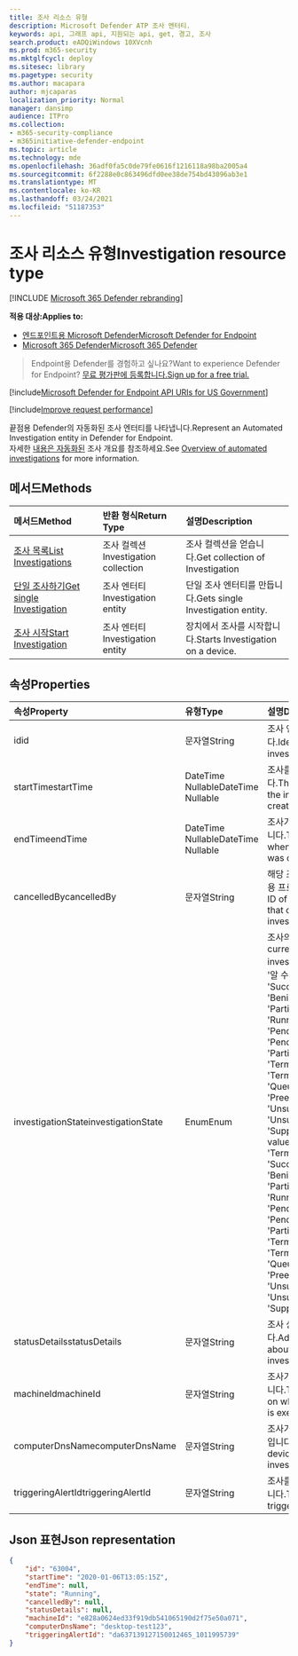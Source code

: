 ```yaml
---
title: 조사 리소스 유형
description: Microsoft Defender ATP 조사 엔터티.
keywords: api, 그래프 api, 지원되는 api, get, 경고, 조사
search.product: eADQiWindows 10XVcnh
ms.prod: m365-security
ms.mktglfcycl: deploy
ms.sitesec: library
ms.pagetype: security
ms.author: macapara
author: mjcaparas
localization_priority: Normal
manager: dansimp
audience: ITPro
ms.collection:
- m365-security-compliance
- m365initiative-defender-endpoint
ms.topic: article
ms.technology: mde
ms.openlocfilehash: 36adf0fa5c0de79fe0616f1216118a98ba2005a4
ms.sourcegitcommit: 6f2288e0c863496dfd0ee38de754bd43096ab3e1
ms.translationtype: MT
ms.contentlocale: ko-KR
ms.lasthandoff: 03/24/2021
ms.locfileid: "51187353"
---
```

# <a name="investigation-resource-type"></a><span data-ttu-id="39fee-104">조사 리소스 유형</span><span class="sxs-lookup"><span data-stu-id="39fee-104">Investigation resource type</span></span>

[!INCLUDE [Microsoft 365 Defender rebranding](../../includes/microsoft-defender.md)]

<span data-ttu-id="39fee-105">**적용 대상:**</span><span class="sxs-lookup"><span data-stu-id="39fee-105">**Applies to:**</span></span>
- [<span data-ttu-id="39fee-106">엔드포인트용 Microsoft Defender</span><span class="sxs-lookup"><span data-stu-id="39fee-106">Microsoft Defender for Endpoint</span></span>](https://go.microsoft.com/fwlink/p/?linkid=2154037)
- [<span data-ttu-id="39fee-107">Microsoft 365 Defender</span><span class="sxs-lookup"><span data-stu-id="39fee-107">Microsoft 365 Defender</span></span>](https://go.microsoft.com/fwlink/?linkid=2118804)

> <span data-ttu-id="39fee-108">Endpoint용 Defender를 경험하고 싶나요?</span><span class="sxs-lookup"><span data-stu-id="39fee-108">Want to experience Defender for Endpoint?</span></span> [<span data-ttu-id="39fee-109">무료 평가판에 등록합니다.</span><span class="sxs-lookup"><span data-stu-id="39fee-109">Sign up for a free trial.</span></span>](https://www.microsoft.com/microsoft-365/windows/microsoft-defender-atp?ocid=docs-wdatp-exposedapis-abovefoldlink) 

[!include[Microsoft Defender for Endpoint API URIs for US Government](../../includes/microsoft-defender-api-usgov.md)]

[!include[Improve request performance](../../includes/improve-request-performance.md)]

<span data-ttu-id="39fee-110">끝점용 Defender의 자동화된 조사 엔터티를 나타냅니다.</span><span class="sxs-lookup"><span data-stu-id="39fee-110">Represent an Automated Investigation entity in Defender for Endpoint.</span></span>
<br> <span data-ttu-id="39fee-111">자세한 [내용은 자동화된](automated-investigations.md) 조사 개요를 참조하세요.</span><span class="sxs-lookup"><span data-stu-id="39fee-111">See [Overview of automated investigations](automated-investigations.md) for more information.</span></span>

## <a name="methods"></a><span data-ttu-id="39fee-112">메서드</span><span class="sxs-lookup"><span data-stu-id="39fee-112">Methods</span></span>
<span data-ttu-id="39fee-113">메서드</span><span class="sxs-lookup"><span data-stu-id="39fee-113">Method</span></span>|<span data-ttu-id="39fee-114">반환 형식</span><span class="sxs-lookup"><span data-stu-id="39fee-114">Return Type</span></span> |<span data-ttu-id="39fee-115">설명</span><span class="sxs-lookup"><span data-stu-id="39fee-115">Description</span></span>
:---|:---|:---
[<span data-ttu-id="39fee-116">조사 목록</span><span class="sxs-lookup"><span data-stu-id="39fee-116">List Investigations</span></span>](get-investigation-collection.md) | <span data-ttu-id="39fee-117">조사 컬렉션</span><span class="sxs-lookup"><span data-stu-id="39fee-117">Investigation collection</span></span> | <span data-ttu-id="39fee-118">조사 컬렉션을 얻습니다.</span><span class="sxs-lookup"><span data-stu-id="39fee-118">Get collection of Investigation</span></span>
[<span data-ttu-id="39fee-119">단일 조사하기</span><span class="sxs-lookup"><span data-stu-id="39fee-119">Get single Investigation</span></span>](get-investigation-object.md) | <span data-ttu-id="39fee-120">조사 엔터티</span><span class="sxs-lookup"><span data-stu-id="39fee-120">Investigation entity</span></span> | <span data-ttu-id="39fee-121">단일 조사 엔터티를 만듭니다.</span><span class="sxs-lookup"><span data-stu-id="39fee-121">Gets single Investigation entity.</span></span>
[<span data-ttu-id="39fee-122">조사 시작</span><span class="sxs-lookup"><span data-stu-id="39fee-122">Start Investigation</span></span>](initiate-autoir-investigation.md) | <span data-ttu-id="39fee-123">조사 엔터티</span><span class="sxs-lookup"><span data-stu-id="39fee-123">Investigation entity</span></span> | <span data-ttu-id="39fee-124">장치에서 조사를 시작합니다.</span><span class="sxs-lookup"><span data-stu-id="39fee-124">Starts Investigation on a device.</span></span>


## <a name="properties"></a><span data-ttu-id="39fee-125">속성</span><span class="sxs-lookup"><span data-stu-id="39fee-125">Properties</span></span>
<span data-ttu-id="39fee-126">속성</span><span class="sxs-lookup"><span data-stu-id="39fee-126">Property</span></span> |  <span data-ttu-id="39fee-127">유형</span><span class="sxs-lookup"><span data-stu-id="39fee-127">Type</span></span>    |   <span data-ttu-id="39fee-128">설명</span><span class="sxs-lookup"><span data-stu-id="39fee-128">Description</span></span>
:---|:---|:---
<span data-ttu-id="39fee-129">id</span><span class="sxs-lookup"><span data-stu-id="39fee-129">id</span></span> | <span data-ttu-id="39fee-130">문자열</span><span class="sxs-lookup"><span data-stu-id="39fee-130">String</span></span> | <span data-ttu-id="39fee-131">조사 엔터티의 ID입니다.</span><span class="sxs-lookup"><span data-stu-id="39fee-131">Identity of the investigation entity.</span></span> 
<span data-ttu-id="39fee-132">startTime</span><span class="sxs-lookup"><span data-stu-id="39fee-132">startTime</span></span> | <span data-ttu-id="39fee-133">DateTime Nullable</span><span class="sxs-lookup"><span data-stu-id="39fee-133">DateTime Nullable</span></span> | <span data-ttu-id="39fee-134">조사를 만든 날짜 및 시간입니다.</span><span class="sxs-lookup"><span data-stu-id="39fee-134">The date and time when the investigation was created.</span></span> 
<span data-ttu-id="39fee-135">endTime</span><span class="sxs-lookup"><span data-stu-id="39fee-135">endTime</span></span> | <span data-ttu-id="39fee-136">DateTime Nullable</span><span class="sxs-lookup"><span data-stu-id="39fee-136">DateTime Nullable</span></span> | <span data-ttu-id="39fee-137">조사가 완료된 날짜 및 시간입니다.</span><span class="sxs-lookup"><span data-stu-id="39fee-137">The date and time when the investigation was completed.</span></span> 
<span data-ttu-id="39fee-138">cancelledBy</span><span class="sxs-lookup"><span data-stu-id="39fee-138">cancelledBy</span></span> | <span data-ttu-id="39fee-139">문자열</span><span class="sxs-lookup"><span data-stu-id="39fee-139">String</span></span> | <span data-ttu-id="39fee-140">해당 조사를 취소한 사용자/응용 프로그램의 ID입니다.</span><span class="sxs-lookup"><span data-stu-id="39fee-140">The ID of the user/application that canceled that investigation.</span></span> 
<span data-ttu-id="39fee-141">investigationState</span><span class="sxs-lookup"><span data-stu-id="39fee-141">investigationState</span></span> | <span data-ttu-id="39fee-142">Enum</span><span class="sxs-lookup"><span data-stu-id="39fee-142">Enum</span></span> | <span data-ttu-id="39fee-143">조사의 현재 상태입니다.</span><span class="sxs-lookup"><span data-stu-id="39fee-143">The current state of the investigation.</span></span> <span data-ttu-id="39fee-144">가능한 값은 '알 수 없음', 'Terminated', 'SuccessfullyRemediated', 'Benign', 'Failed', 'PartiallyRemediated', 'Running', 'PendingApproval', 'PendingResource', 'PartiallyInvestigated', 'TerminatedByUser', 'TerminatedBySystem', 'Queued', 'InnerFailure', 'PreexistingAlert', 'UnsupportedOs', 'UnsupportedAlertType', 'SuppressedAlert'.</span><span class="sxs-lookup"><span data-stu-id="39fee-144">Possible values are: 'Unknown', 'Terminated', 'SuccessfullyRemediated', 'Benign', 'Failed', 'PartiallyRemediated', 'Running', 'PendingApproval', 'PendingResource', 'PartiallyInvestigated', 'TerminatedByUser', 'TerminatedBySystem', 'Queued', 'InnerFailure', 'PreexistingAlert', 'UnsupportedOs', 'UnsupportedAlertType', 'SuppressedAlert'.</span></span>
<span data-ttu-id="39fee-145">statusDetails</span><span class="sxs-lookup"><span data-stu-id="39fee-145">statusDetails</span></span> | <span data-ttu-id="39fee-146">문자열</span><span class="sxs-lookup"><span data-stu-id="39fee-146">String</span></span> | <span data-ttu-id="39fee-147">조사 상태 관련 추가 정보입니다.</span><span class="sxs-lookup"><span data-stu-id="39fee-147">Additional information about the state of the investigation.</span></span>
<span data-ttu-id="39fee-148">machineId</span><span class="sxs-lookup"><span data-stu-id="39fee-148">machineId</span></span> | <span data-ttu-id="39fee-149">문자열</span><span class="sxs-lookup"><span data-stu-id="39fee-149">String</span></span> | <span data-ttu-id="39fee-150">조사가 실행되는 장치의 ID입니다.</span><span class="sxs-lookup"><span data-stu-id="39fee-150">The ID of the device on which the investigation is executed.</span></span>
<span data-ttu-id="39fee-151">computerDnsName</span><span class="sxs-lookup"><span data-stu-id="39fee-151">computerDnsName</span></span> | <span data-ttu-id="39fee-152">문자열</span><span class="sxs-lookup"><span data-stu-id="39fee-152">String</span></span> | <span data-ttu-id="39fee-153">조사가 실행되는 장치의 이름입니다.</span><span class="sxs-lookup"><span data-stu-id="39fee-153">The name of the device on which the investigation is executed.</span></span>
<span data-ttu-id="39fee-154">triggeringAlertId</span><span class="sxs-lookup"><span data-stu-id="39fee-154">triggeringAlertId</span></span> | <span data-ttu-id="39fee-155">문자열</span><span class="sxs-lookup"><span data-stu-id="39fee-155">String</span></span> | <span data-ttu-id="39fee-156">조사를 트리거한 경고의 ID입니다.</span><span class="sxs-lookup"><span data-stu-id="39fee-156">The ID of the alert that triggered the investigation.</span></span>


## <a name="json-representation"></a><span data-ttu-id="39fee-157">Json 표현</span><span class="sxs-lookup"><span data-stu-id="39fee-157">Json representation</span></span>

```json
{
    "id": "63004",
    "startTime": "2020-01-06T13:05:15Z",
    "endTime": null,
    "state": "Running",
    "cancelledBy": null,
    "statusDetails": null,
    "machineId": "e828a0624ed33f919db541065190d2f75e50a071",
    "computerDnsName": "desktop-test123",
    "triggeringAlertId": "da637139127150012465_1011995739"
}
```
